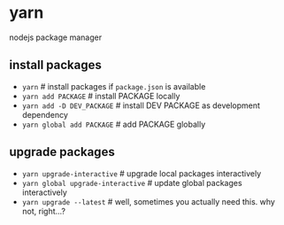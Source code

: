# yarn

nodejs package manager

## install packages

* `yarn` # install packages if `package.json` is available
* `yarn add PACKAGE` # install PACKAGE locally
* `yarn add -D DEV_PACKAGE` # install DEV PACKAGE as development dependency
* `yarn global add PACKAGE` # add PACKAGE globally

## upgrade packages

* `yarn upgrade-interactive` # upgrade local packages interactively
* `yarn global upgrade-interactive` # update global packages interactively
* `yarn upgrade --latest` # well, sometimes you actually need this. why not, right...?
